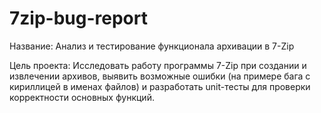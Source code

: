 # 7zip-bug-report
Название: Анализ и тестирование функционала архивации в 7-Zip

Цель проекта:
Исследовать работу программы 7-Zip при создании и извлечении архивов, выявить возможные ошибки (на примере бага с кириллицей в именах файлов) и разработать unit-тесты для проверки корректности основных функций.
